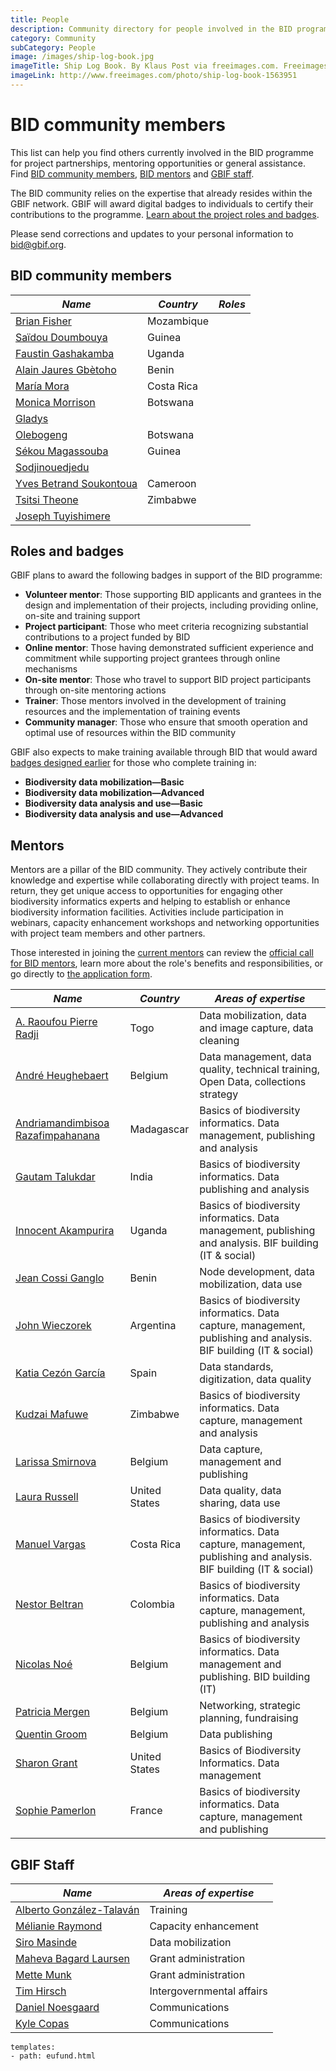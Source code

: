 ```yaml
---
title: People
description: Community directory for people involved in the BID programme.
category: Community
subCategory: People
image: /images/ship-log-book.jpg
imageTitle: Ship Log Book. By Klaus Post via freeimages.com. Freeimages content license.
imageLink: http://www.freeimages.com/photo/ship-log-book-1563951
---
```

# BID community members

This list can help you find others currently involved in the BID programme for project partnerships, mentoring opportunities or general assistance. Find [BID community members](#members), [BID mentors](#mentors) and [GBIF staff](#gbifs).

The BID community relies on the expertise that already resides within the GBIF network. GBIF will award digital badges to individuals to certify their contributions to the programme. [Learn about the project roles and badges](#badges).

Please send corrections and updates to your personal information to [bid@gbif.org](mailto:bid@gbif.org).

## <a name="members"></a>BID community members

|*Name* | *Country* | *Roles* |
|--|--|--|
|[Brian Fisher](mailto:bpescador@gmail.com)| Mozambique | |
|[Saïdou Doumbouya](mailto:doumbouyasaidou@yahoo.fr) | Guinea | |
|[Faustin Gashakamba](mailto:fgashakamba@arcosnetwork.org) | Uganda | |
|[Alain Jaures Gbètoho](mailto:gljaures@gmail.com) | Benin | |
|[María Mora](mailto:mmora@inbio.ac.cr) | Costa Rica | |
|[Monica Morrison](mailto:moediwakitso@btcmail.co.bw) | Botswana | |
|[Gladys](mailto:odeyschwinger@yahoo.com) | | |
|[Olebogeng](mailto:osuwe@ori.ub.bw) | Botswana | |
|[Sékou Magassouba](mailto:sekoumag2@yahoo.fr) | Guinea | |
|[Sodjinouedjedu](mailto:sodjinouedjedu@gmail.com) | | |
|[Yves Betrand Soukontoua](mailto:soukybert@yahoo.fr) | Cameroon | |
|[Tsitsi Theone](mailto:tsimap@gmail.com) | Zimbabwe | |
|[Joseph Tuyishimere](mailto:tuyishimirejoseph@gmail.com) | | |

## <a name="badges"></a>Roles and badges

GBIF plans to award the following badges in support of the BID programme: 
+ **Volunteer mentor**: Those supporting BID applicants and grantees in the design and implementation of their projects, including providing online, on-site and training support
+ **Project participant**: Those who meet criteria recognizing substantial contributions to a project funded by BID
+ **Online mentor**: Those having demonstrated sufficient experience and commitment while supporting project grantees through online mechanisms
+ **On-site mentor**: Those who travel to support BID project participants through on-site mentoring actions
+ **Trainer**: Those mentors involved in the development of training resources and the implementation of training events
+ **Community manager**: Those who ensure that smooth operation and optimal use of resources within the BID community

GBIF also expects to make training available through BID that would award [badges designed earlier](http://www.gbif.org/newsroom/news/GBIF-digital-badges) for those who complete training in:
+ **Biodiversity data mobilization—Basic**
+ **Biodiversity data mobilization—Advanced**
+ **Biodiversity data analysis and use—Basic**
+ **Biodiversity data analysis and use—Advanced**

## <a name="mentors"></a>Mentors

Mentors are a pillar of the BID community. They actively contribute their knowledge and expertise while collaborating directly with project teams. In return, they get unique access to opportunities for engaging other biodiversity informatics  experts and helping to establish or enhance biodiversity information facilities. Activities include participation in webinars, capacity enhancement workshops and networking opportunities with project team members and other partners. 

Those interested in joining the [current mentors](../people#mentors) can review the [official call for BID mentors](/raw/Call-for-BID-volunteer-mentors.pdf), learn more about the role's benefits and responsibilities, or go directly to [the application form](https://docs.google.com/forms/d/1R3EmHdZxt6ZoTJ9e43SeOG7Rl3awNidaLN-pdmbCFZQ/viewform).

|*Name* | *Country* | *Areas of expertise* |
|--|--|--|
|[A. Raoufou Pierre Radji](mailto:pradji@hotmail.com) | Togo | Data mobilization, data and image capture, data cleaning |
|[André Heughebaert](mailto:a.heughebaert@biodiversity.be) | Belgium | Data management, data quality, technical training, Open Data, collections strategy |
|[Andriamandimbisoa Razafimpahanana](mailto:razafimpahanana@gmail.com) | Madagascar| Basics of biodiversity informatics. Data management, publishing and analysis |
|[Gautam Talukdar](mailto:gautamtalukdar@gmail.com) | India | Basics of biodiversity informatics. Data publishing and analysis |
|[Innocent Akampurira](mailto:iakampurira@gmail.com) | Uganda | Basics of biodiversity informatics. Data management, publishing and analysis. BIF building (IT & social) |
|[Jean Cossi Ganglo](mailto:mailto:ganglocj@gmail.com) | Benin | Node development, data mobilization, data use |
|[John Wieczorek](mailto:tuco@berkeley.edu) | Argentina | Basics of biodiversity informatics. Data capture, management, publishing and analysis. BIF building (IT & social) |
|[Katia Cezón García](mailto:katia@gbif.es) | Spain | Data standards, digitization, data quality |
|[Kudzai Mafuwe](mailto:kudzimaffy@gmail.com) | Zimbabwe | Basics of biodiversity informatics. Data capture, management and analysis |
|[Larissa Smirnova](mailto:larissa.smirnova@africamuseum.be) | Belgium | Data capture, management and publishing |
|[Laura Russell](mailto:larussell@vertnet.org) | United States | Data quality, data sharing, data use|
|[Manuel Vargas](mailto:mvargas@inbio.ac.cr) | Costa Rica | Basics of biodiversity informatics. Data capture, management, publishing and analysis. BIF building (IT & social) |
|[Nestor Beltran](mailto:nbeltran@humboldt.org.co) | Colombia | Basics of biodiversity informatics. Data capture, management, publishing and analysis |
|[Nicolas Noé](mailto:n.noe@biodiversity.be) | Belgium | Basics of biodiversity informatics. Data management and publishing. BID building (IT) |
|[Patricia Mergen](mailto:patricia.mergen@africamuseum.be) | Belgium | Networking, strategic planning, fundraising |
|[Quentin Groom](mailto:mailto:quentin.groom@plantentuinmeise.be) | Belgium | Data publishing |
|[Sharon Grant](mailto:sgrant@fieldmuseum.org) | United States | Basics of Biodiversity Informatics. Data management |
|[Sophie Pamerlon](mailto:pamerlon@gbif.fr) | France | Basics of biodiversity informatics. Data capture, management and publishing |

## <a name="gbifs"></a>GBIF Staff

|*Name* | *Areas of expertise* |
|--|--|
|[Alberto González-Talaván](mailto:atalavan@gbif.org) | Training |
|[Mélianie Raymond](mailto:mraymond@gbif.org) | Capacity enhancement |
|[Siro Masinde](mailto:smasinde@gbif.org) | Data mobilization |
|[Maheva Bagard Laursen](mailto:mblaursen@gbif.org) | Grant administration |
|[Mette Munk](mailto:mmunk@gbif.org) | Grant administration |
|[Tim Hirsch](mailto:thirsch@gbif.org) | Intergovernmental affairs |
|[Daniel Noesgaard](mailto:dnoesgaard@gbif.org) | Communications |
|[Kyle Copas](mailto:kcopas@gbif.org) | Communications |


```styledYaml
templates:
- path: eufund.html
```
